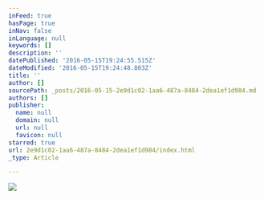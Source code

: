 ```yaml
---
inFeed: true
hasPage: true
inNav: false
inLanguage: null
keywords: []
description: ''
datePublished: '2016-05-15T19:24:55.515Z'
dateModified: '2016-05-15T19:24:48.803Z'
title: ''
author: []
sourcePath: _posts/2016-05-15-2e9d1c02-1aa6-487a-8484-2dea1ef1d984.md
authors: []
publisher:
  name: null
  domain: null
  url: null
  favicon: null
starred: true
url: 2e9d1c02-1aa6-487a-8484-2dea1ef1d984/index.html
_type: Article

---
```

![](https://the-grid-user-content.s3-us-west-2.amazonaws.com/5421d55c-358f-408e-8a32-8fcebc63738f.jpg)